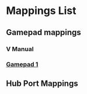 # Mappings List

## Gamepad mappings <br />
### V Manual
### <ins>Gamepad 1</ins>



## Hub Port Mappings
